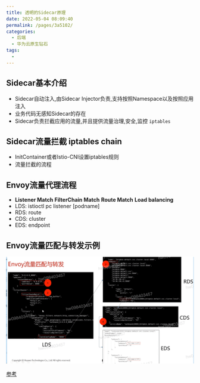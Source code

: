 ```yaml
---
title: 透明的Sidecar原理
date: 2022-05-04 08:09:40
permalink: /pages/3a5102/
categories:
  - 后端
  - 华为云原生钻石
tags:
  - 
---
```



## Sidecar基本介绍
  - Sidecar自动注入,由Sidecar Injector负责,支持按照Namespace以及按照应用注入
  - 业务代码无感知Sidecar的存在
  - Sidecar负责拦截应用的流量,并且提供流量治理,安全,监控 `iptables`

## Sidecar流量拦截 **iptables chain**
  - InitContainer或者Istio-CNI设置iptables规则
  - 流量拦截的流程

## Envoy流量代理流程
  - **Listener Match** **FilterChain Match** **Route Match** **Load balancing**
  - LDS: istioctl pc listener [podname]
  - RDS: route
  - CDS: cluster
  - EDS: endpoint

## Envoy流量匹配与转发示例

<img src="./minilet/image-20220504081953371.png" alt="image-20220504081953371" style="zoom:50%;" />


[参考](https://education.huaweicloud.com/courses/course-v1:HuaweiX+CBUCNXI052+Self-paced/courseware/2196b207c84945a6b54e834897ee0828/5c03600b50b241e5aba9afb9d1560818/)

